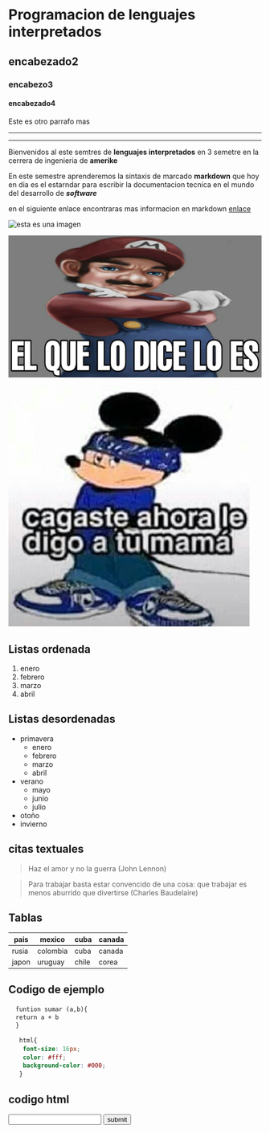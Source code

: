 # Programacion de lenguajes interpretados

## encabezado2

### encabezo3

#### encabezado4

Este es otro parrafo mas 

---

---


Bienvenidos al este semtres de **lenguajes interpretados** en 3 semetre en la cerrera de ingenieria de **amerike**

En este semestre aprenderemos la sintaxis de marcado **markdown** que hoy en dia es el estarndar para escribir la documentacion tecnica en el mundo del desarrollo de **_software_** 

en el siguiente enlace encontraras mas informacion en markdown [enlace](https://ideamosweb.com/wp-content/uploads/2021/06/Shitpost-y-el-Marketing-Digital-1.jpg)

![esta es una imagen](https://ideamosweb.com/wp-content/uploads/2021/06/Shitpost-y-el-Marketing-Digital-1.jpg)

![se feliz](asset/mario.jpg)

![c](asset/cagaste.jpg)

## Listas ordenada
1. enero
1. febrero
1. marzo
1. abril

## Listas desordenadas

- primavera
    - enero
    - febrero
    - marzo
    - abril
- verano
    - mayo
    - junio
    - julio
- otoño
- invierno

## citas textuales

>Haz el amor y no la guerra (John Lennon)

>Para trabajar basta estar convencido de una cosa: 
que trabajar es menos aburrido que divertirse (Charles Baudelaire)

## Tablas

| pais | mexico | cuba | canada |
|-|-|-|-|
| rusia | colombia | cuba | canada |
| japon | uruguay | chile | corea |

## Codigo de ejemplo 

``` JS
  funtion sumar (a,b){
  return a + b
  }
```
``` css
   html{
    font-size: 16px;
    color: #fff;
    background-color: #000;
   }
```
## codigo html
<input type= "text" />
<input type= "button" value="submit"/>

